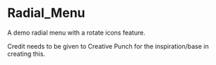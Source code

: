 Radial_Menu
===========

A demo radial menu with a rotate icons feature.

Credit needs to be given to Creative Punch for the inspiration/base in creating this.  
